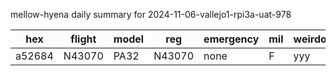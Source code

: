 mellow-hyena daily summary for 2024-11-06-vallejo1-rpi3a-uat-978

|hex|flight|model|reg|emergency|mil|weirdo|
|--|--|--|--|--|--|--|
|a52684|N43070|PA32|N43070|none|F|yyy|
